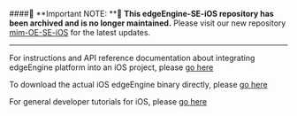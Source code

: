 ####🚨 **Important NOTE: **🚨
**This edgeEngine-SE-iOS repository has been archived and is no longer maintained.**
Please visit our new repository [mim-OE-SE-iOS](https://github.com/mim-OE/mim-OE-SE-IOS) for the latest updates.

-----

For instructions and API reference documentation about integrating edgeEngine platform into an iOS project, please [go here](https://mimikgit.github.io/cocoapod-EdgeCore/documentation/edgecore)

To download the actual iOS edgeEngine binary directly, please [go here](https://github.com/mim-OE/mim-OE-SE-IOS)

For general developer tutorials for iOS, please [go here](https://devdocs.mimik.com/tutorials/11-index)
